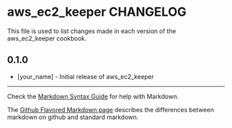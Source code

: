 aws_ec2_keeper CHANGELOG
========================

This file is used to list changes made in each version of the aws_ec2_keeper cookbook.

0.1.0
-----
- [your_name] - Initial release of aws_ec2_keeper

- - -
Check the [Markdown Syntax Guide](http://daringfireball.net/projects/markdown/syntax) for help with Markdown.

The [Github Flavored Markdown page](http://github.github.com/github-flavored-markdown/) describes the differences between markdown on github and standard markdown.
